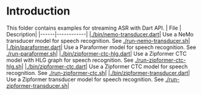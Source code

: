 # Introduction

This folder contains examples for streaming ASR with Dart API.
| File | Description|
|------|------------|
|[./bin/nemo-transducer.dart](./bin/nemo-transducer.dart)| Use a NeMo transducer model for speech recognition. See [./run-nemo-transducer.sh](./run-nemo-transducer.sh)|
|[./bin/paraformer.dart](./bin/paraformer.dart)| Use a Paraformer model for speech recognition. See [./run-paraformer.sh](./run-paraformer.sh)|
|[./bin/zipformer-ctc-hlg.dart](./bin/zipformer-ctc-hlg.dart)| Use a Zipformer CTC model with HLG graph for speech recognition. See [./run-zipformer-ctc-hlg.sh](./run-zipformer-ctc-hlg.sh)|
|[./bin/zipformer-ctc.dart](./bin/zipformer-ctc.dart)| Use a Zipformer CTC model for speech recognition. See [./run-zipformer-ctc.sh](./run-zipformer-ctc.sh)|
|[./bin/zipformer-transducer.dart](./bin/zipformer-transducer.dart)| Use a Zipformer transducer model for speech recognition. See [./run-zipformer-transducer.sh](./run-zipformer-transducer.sh)|

